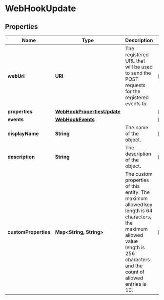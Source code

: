 

# WebHookUpdate


## Properties

| Name | Type | Description | Notes |
|------------ | ------------- | ------------- | -------------|
|**webUrl** | **URI** | The registered URL that will be used to send the POST requests for the registered events to. |  [optional] |
|**properties** | [**WebHookPropertiesUpdate**](WebHookPropertiesUpdate.md) |  |  [optional] |
|**events** | [**WebHookEvents**](WebHookEvents.md) |  |  [optional] |
|**displayName** | **String** | The name of the object. |  [optional] |
|**description** | **String** | The description of the object. |  [optional] |
|**customProperties** | **Map&lt;String, String&gt;** | The custom properties of this entity. The maximum allowed key length is 64 characters, the maximum  allowed value length is 256 characters and the count of allowed entries is 10. |  [optional] |



